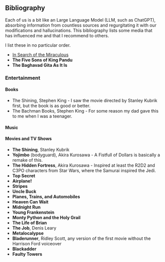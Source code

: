 ## Bibliography

Each of us is a bit like an Large Language Model (LLM, such as ChatGPT), absorbing information from countless sources and regurgitating it with our modifications and hallucinations. This bibliography lists some media that has influenced me and that I recommend to others.

I list these in no particular order.

- [In Search of the Miraculous](https://en.wikipedia.org/wiki/In_Search_of_the_Miraculous])
- **The Five Sons of King Pandu**
- **The Baghavad Gita As It Is**

### Entertainment

#### Books

- The Shining, Stephen King - I saw the movie directed by Stanley Kubrik first, but the book is as good or better.
- The Bachman Books, Stephen King - For some reason my dad gave this to me when I was a teenager.

#### Music

#### Movies and TV Shows

- **The Shining**, Stanley Kubrik
- **Yojimbo** (bodyguard), Akira Kurosawa - A Fistfull of Dollars is basically a remake of this.
- **The Hidden Fortress**, Akira Kurosawa - Inspired at least the R2D2 and C3PO characters from Star Wars, where the Samurai inspired the Jedi. 
- **Top Secret**
- **Airplane!**
- **Stripes**
- **Uncle Buck**
- **Planes, Trains, and Automobiles**
- **Heaven Can Wait**
- **Midnight Run**
- **Young Frankenstein**
- **Monty Python and the Holy Grail**
- **The Life of Brian**
- **The Job**, Denis Leary
- **Metalocalypse**
- **Bladerunner**, Ridley Scott, any version of the first movie without the Harrison Ford voiceover
- **Blackadder**
- **Faulty Towers**

